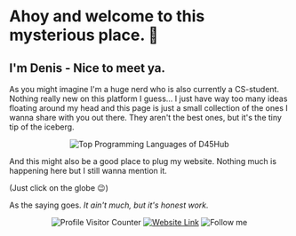# Ahoy and welcome to this mysterious place. 👋

## I'm Denis - Nice to meet ya. 

As you might imagine I'm a huge nerd who is also currently a CS-student. Nothing really new on this platform I guess...
I just have way too many ideas floating around my head and this page is just a small collection of the ones I wanna share with you out there. 
They aren't the best ones, but it's the tiny tip of the iceberg.

<p align="center">
<img src="https://github-readme-stats.vercel.app/api/top-langs/?username=d45hub&exclude_repo=Vaadin-Example&theme=dark&layout=compact&langs_count=6" alt="Top Programming Languages of D45Hub" />
</p>

And this might also be a good place to plug my website. Nothing much is happening here but I still wanna mention it. 

(Just click on the globe 😉)

As the saying goes. *It ain't much, but it's honest work.*

<p align="center">
  <span>
    <img src="https://api.visitorbadge.io/api/visitors?path=D45Hub&label=Profile%20Visitors&countColor=%2337d67a&style=flat" alt ="Profile Visitor Counter" />
    <a href="https://denisthiessen.de"><img src="https://img.shields.io/badge/-Website-success" alt="Website Link" /></a>
    <img src="https://img.shields.io/github/followers/D45Hub?label=Follow&style=social" alt="Follow me" />
  </span>
</p>
